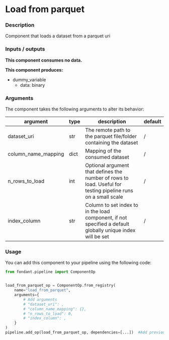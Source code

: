 # Load from parquet

### Description
Component that loads a dataset from a parquet uri

### Inputs / outputs

**This component consumes no data.**

**This component produces:**

- dummy_variable
    - data: binary

### Arguments

The component takes the following arguments to alter its behavior:

| argument | type | description | default |
| -------- | ---- | ----------- | ------- |
| dataset_uri | str | The remote path to the parquet file/folder containing the dataset | / |
| column_name_mapping | dict | Mapping of the consumed dataset | / |
| n_rows_to_load | int | Optional argument that defines the number of rows to load. Useful for testing pipeline runs on a small scale | / |
| index_column | str | Column to set index to in the load component, if not specified a default globally unique index will be set | / |

### Usage

You can add this component to your pipeline using the following code:

```python
from fondant.pipeline import ComponentOp


load_from_parquet_op = ComponentOp.from_registry(
    name="load_from_parquet",
    arguments={
        # Add arguments
        # "dataset_uri": ,
        # "column_name_mapping": {},
        # "n_rows_to_load": 0,
        # "index_column": ,
    }
)
pipeline.add_op(load_from_parquet_op, dependencies=[...])  #Add previous component as dependency
```

